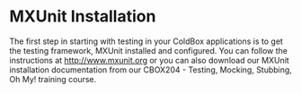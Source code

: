 # MXUnit Installation

The first step in starting with testing in your ColdBox applications is to get the testing framework, MXUnit installed and configured. You can follow the instructions at http://www.mxunit.org or you can also download our MXUnit installation documentation from our CBOX204 - Testing, Mocking, Stubbing, Oh My! training course.